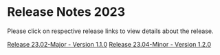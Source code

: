 # Release Notes 2023

Please click on respective release links to view details about the release.

[Release 23.02-Major - Version 1.1.0](./?path=docs/release-notes/Releases/2023/Release-Notes-23-02-Major.md)
[Release 23.04-Minor - Version 1.2.0](./?path=docs/release-notes/Releases/2023/Release-Notes-23-04-Minor.md)
